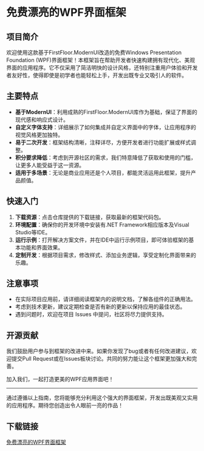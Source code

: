 # 免费漂亮的WPF界面框架

## 项目简介

欢迎使用这款基于FirstFloor.ModernUI改造的免费Windows Presentation Foundation (WPF)界面框架！本框架旨在帮助开发者快速构建拥有现代化、美观界面的应用程序。它不仅采用了简洁明快的设计风格，还特别注重用户体验和开发者友好性，使得即使是初学者也能轻松上手，开发出既专业又吸引人的软件。

## 主要特点

- **基于ModernUI**：利用成熟的FirstFloor.ModernUI库作为基础，保证了界面的现代感和响应式设计。
- **自定义字体支持**：详细展示了如何集成并自定义界面中的字体，让应用程序的视觉风格更加独特。
- **易于二次开发**：框架结构清晰，注释详尽，方便开发者进行功能扩展或样式调整。
- **积分要求降低**：考虑到开源社区的需求，我们特意降低了获取和使用的门槛，让更多人能受益于这一资源。
- **适用于多场景**：无论是商业应用还是个人项目，都能灵活运用此框架，提升产品颜值。

## 快速入门

1. **下载资源**：点击仓库提供的下载链接，获取最新的框架代码包。
2. **环境配置**：确保你的开发环境中安装有.NET Framework相应版本及Visual Studio等IDE。
3. **运行示例**：打开解决方案文件，并在IDE中运行示例项目，即可体验框架的基本功能和界面效果。
4. **定制开发**：根据项目需求，修改样式、添加业务逻辑，享受定制化界面带来的乐趣。

## 注意事项

- 在实际项目应用前，请详细阅读框架内的说明文档，了解各组件的正确用法。
- 考虑到技术更新，建议定期检查是否有新的更新以保持应用的最佳状态。
- 遇到问题时，欢迎在项目 Issues 中提问，社区将尽力提供支持。

## 开源贡献

我们鼓励用户参与到框架的改进中来。如果你发现了bug或者有任何改进建议，欢迎提交Pull Request或在Issues板块讨论。共同的努力能让这个框架更加强大和完善。

加入我们，一起打造更美的WPF应用界面吧！

---

通过遵循以上指南，您将能够充分利用这个强大的界面框架，开发出既美观又实用的应用程序。期待您创造出令人眼前一亮的作品！

## 下载链接

[免费漂亮的WPF界面框架](https://pan.quark.cn/s/dda901f82235)